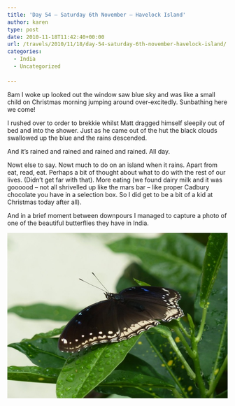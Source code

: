 ```yaml
---
title: 'Day 54 – Saturday 6th November – Havelock Island'
author: karen
type: post
date: 2010-11-18T11:42:40+00:00
url: /travels/2010/11/18/day-54-saturday-6th-november-havelock-island/
categories:
  - India
  - Uncategorized

---
```

8am I woke up looked out the window saw blue sky and was like a small child on Christmas morning jumping around over-excitedly. Sunbathing here we come!

I rushed over to order to brekkie whilst Matt dragged himself sleepily out of bed and into the shower. Just as he came out of the hut the black clouds swallowed up the blue and the rains descended.

And it’s rained and rained and rained and rained. All day.

Nowt else to say. Nowt much to do on an island when it rains. Apart from eat, read, eat. Perhaps a bit of thought about what to do with the rest of our lives. (Didn’t get far with that). More eating (we found dairy milk and it was goooood – not all shrivelled up like the mars bar – like proper Cadbury chocolate you have in a selection box. So I did get to be a bit of a kid at Christmas today after all).

And in a brief moment between downpours I managed to capture a photo of one of the beautiful butterflies they have in India.

![P1020411](/travels-wp-content/uploads/2010/11/P1020411.jpg)

 [1]: http://www.mattburns.co.uk/travels/wp-content/uploads/2010/11/P1020411.jpg